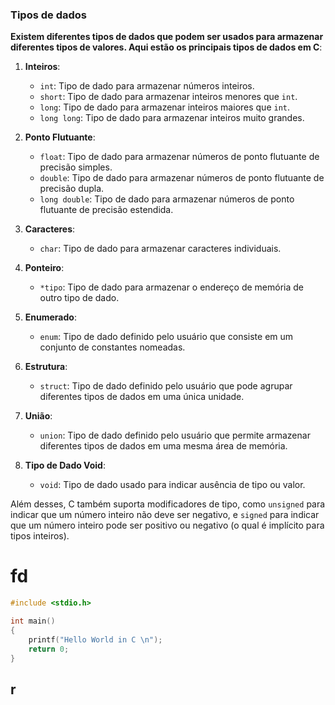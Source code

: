 ### Tipos de dados

**Existem diferentes tipos de dados que podem ser usados para armazenar diferentes tipos de valores. Aqui estão os principais tipos de dados em C**:

1. **Inteiros**:
   
   - `int`: Tipo de dado para armazenar números inteiros.
   - `short`: Tipo de dado para armazenar inteiros menores que `int`.
   - `long`: Tipo de dado para armazenar inteiros maiores que `int`.
   - `long long`: Tipo de dado para armazenar inteiros muito grandes.

2. **Ponto Flutuante**:
   
   - `float`: Tipo de dado para armazenar números de ponto flutuante de precisão simples.
   - `double`: Tipo de dado para armazenar números de ponto flutuante de precisão dupla.
   - `long double`: Tipo de dado para armazenar números de ponto flutuante de precisão estendida.

3. **Caracteres**:
   
   - `char`: Tipo de dado para armazenar caracteres individuais.

4. **Ponteiro**:
   
   - `*tipo`: Tipo de dado para armazenar o endereço de memória de outro tipo de dado.

5. **Enumerado**:
   
   - `enum`: Tipo de dado definido pelo usuário que consiste em um conjunto de constantes nomeadas.

6. **Estrutura**:
   
   - `struct`: Tipo de dado definido pelo usuário que pode agrupar diferentes tipos de dados em uma única unidade.

7. **União**:
   
   - `union`: Tipo de dado definido pelo usuário que permite armazenar diferentes tipos de dados em uma mesma área de memória.

8. **Tipo de Dado Void**:
   
   - `void`: Tipo de dado usado para indicar ausência de tipo ou valor.

Além desses, C também suporta modificadores de tipo, como `unsigned` para indicar que um número inteiro não deve ser negativo, e `signed` para indicar que um número inteiro pode ser positivo ou negativo (o qual é implícito para tipos inteiros).

# fd

```c
#include <stdio.h>

int main()
{
    printf("Hello World in C \n");
    return 0;
}
```

## r

```c

```

